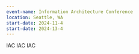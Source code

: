 ```yaml
---
event-name: Information Architecture Conference
location: Seattle, WA
start-date: 2024-11-4
start-date: 2024-13-4
---
```


IAC IAC IAC